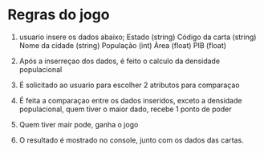 # Regras do jogo
1. usuario insere os dados abaixo;
    Estado (string)
    Código da carta (string)
    Nome da cidade (string)
    População (int)
    Área (float)
    PIB (float)

2. Após a inserreçao dos dados, é feito o calculo da densidade populacional
3. É solicitado ao usuario para escolher 2 atributos para comparaçao
3. É feita a comparaçao entre os dados inseridos, exceto a densidade populacional, quem tiver o maior dado, recebe 1 ponto de poder
4. Quem tiver mair pode, ganha o jogo
5. O resultado é mostrado no console, junto com os dados das cartas.
 
